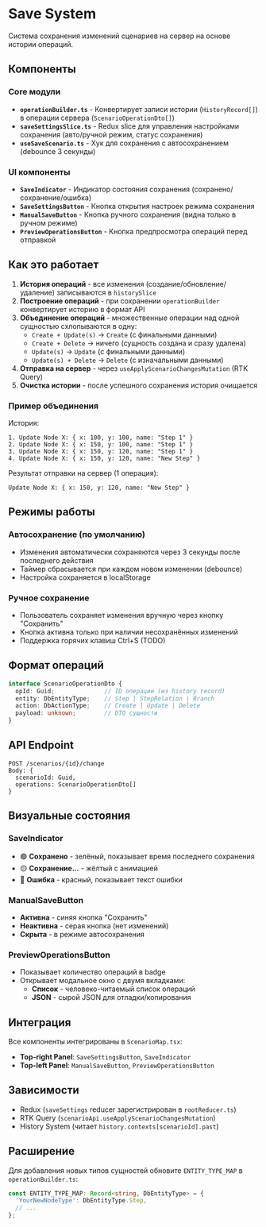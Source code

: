 # Save System

Система сохранения изменений сценариев на сервер на основе истории операций.

## Компоненты

### Core модули

- **`operationBuilder.ts`** - Конвертирует записи истории (`HistoryRecord[]`) в операции сервера (`ScenarioOperationDto[]`)
- **`saveSettingsSlice.ts`** - Redux slice для управления настройками сохранения (авто/ручной режим, статус сохранения)
- **`useSaveScenario.ts`** - Хук для сохранения с автосохранением (debounce 3 секунды)

### UI компоненты

- **`SaveIndicator`** - Индикатор состояния сохранения (сохранено/сохранение/ошибка)
- **`SaveSettingsButton`** - Кнопка открытия настроек режима сохранения
- **`ManualSaveButton`** - Кнопка ручного сохранения (видна только в ручном режиме)
- **`PreviewOperationsButton`** - Кнопка предпросмотра операций перед отправкой

## Как это работает

1. **История операций** - все изменения (создание/обновление/удаление) записываются в `historySlice`
2. **Построение операций** - при сохранении `operationBuilder` конвертирует историю в формат API
3. **Объединение операций** - множественные операции над одной сущностью схлопываются в одну:
   - `Create + Update(s)` → `Create` (с финальными данными)
   - `Create + Delete` → ничего (сущность создана и сразу удалена)
   - `Update(s)` → `Update` (с финальными данными)
   - `Update(s) + Delete` → `Delete` (с изначальными данными)
4. **Отправка на сервер** - через `useApplyScenarioChangesMutation` (RTK Query)
5. **Очистка истории** - после успешного сохранения история очищается

### Пример объединения

История:
```
1. Update Node X: { x: 100, y: 100, name: "Step 1" }
2. Update Node X: { x: 150, y: 100, name: "Step 1" }
3. Update Node X: { x: 150, y: 120, name: "Step 1" }
4. Update Node X: { x: 150, y: 120, name: "New Step" }
```

Результат отправки на сервер (1 операция):
```
Update Node X: { x: 150, y: 120, name: "New Step" }
```

## Режимы работы

### Автосохранение (по умолчанию)
- Изменения автоматически сохраняются через 3 секунды после последнего действия
- Таймер сбрасывается при каждом новом изменении (debounce)
- Настройка сохраняется в localStorage

### Ручное сохранение
- Пользователь сохраняет изменения вручную через кнопку "Сохранить"
- Кнопка активна только при наличии несохранённых изменений
- Поддержка горячих клавиш Ctrl+S (TODO)

## Формат операций

```typescript
interface ScenarioOperationDto {
  opId: Guid;              // ID операции (из history record)
  entity: DbEntityType;    // Step | StepRelation | Branch
  action: DbActionType;    // Create | Update | Delete
  payload: unknown;        // DTO сущности
}
```

## API Endpoint

```
POST /scenarios/{id}/change
Body: {
  scenarioId: Guid,
  operations: ScenarioOperationDto[]
}
```

## Визуальные состояния

### SaveIndicator
- 🟢 **Сохранено** - зелёный, показывает время последнего сохранения
- 🟡 **Сохранение...** - жёлтый с анимацией
- 🔴 **Ошибка** - красный, показывает текст ошибки

### ManualSaveButton
- **Активна** - синяя кнопка "Сохранить"
- **Неактивна** - серая кнопка (нет изменений)
- **Скрыта** - в режиме автосохранения

### PreviewOperationsButton
- Показывает количество операций в badge
- Открывает модальное окно с двумя вкладками:
  - **Список** - человеко-читаемый список операций
  - **JSON** - сырой JSON для отладки/копирования

## Интеграция

Все компоненты интегрированы в `ScenarioMap.tsx`:
- **Top-right Panel**: `SaveSettingsButton`, `SaveIndicator`
- **Top-left Panel**: `ManualSaveButton`, `PreviewOperationsButton`

## Зависимости

- Redux (`saveSettings` reducer зарегистрирован в `rootReducer.ts`)
- RTK Query (`scenarioApi.useApplyScenarioChangesMutation`)
- History System (читает `history.contexts[scenarioId].past`)

## Расширение

Для добавления новых типов сущностей обновите `ENTITY_TYPE_MAP` в `operationBuilder.ts`:

```typescript
const ENTITY_TYPE_MAP: Record<string, DbEntityType> = {
  'YourNewNodeType': DbEntityType.Step,
  // ...
};
```
